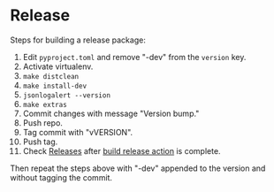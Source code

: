 # Release

Steps for building a release package:

1. Edit `pyproject.toml` and remove "-dev" from the `version` key.
1. Activate virtualenv.
1. `make distclean`
1. `make install-dev`
1. `jsonlogalert --version`
1. `make extras`
1. Commit changes with message "Version bump."
1. Push repo.
1. Tag commit with "vVERSION".
1. Push tag.
1. Check [Releases](https://github.com/lovette/jsonlogalert/releases) after [build release action](https://github.com/lovette/jsonlogalert/actions) is complete.

Then repeat the steps above with "-dev" appended to the version and without tagging the commit.
